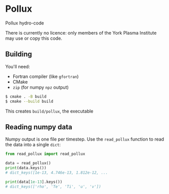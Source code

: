 # Pollux

Pollux hydro-code

There is currently no licence: only members of the York Plasma
Institute may use or copy this code.

## Building

You'll need:

- Fortran compiler (like `gfortran`)
- CMake
- `zip` (for numpy `npz` output)

```bash
$ cmake . -B build
$ cmake --build build
```

This creates `build/pollux`, the executable

## Reading numpy data

Numpy output is one file per timestep. Use the `read_pollux` function
to read the data into a single `dict`:

```python
from read_pollux import read_pollux

data = read_pollux()
print(data.keys())
# dict_keys([1e-13, 4.746e-13, 1.812e-12, ...

print(data[1e-13].keys())
# dict_keys(['rho', 'Te', 'Ti', 'u', 'v'])
```
